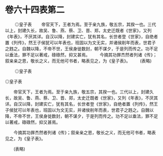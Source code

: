 # 卷六十四表第二

 　　◎皇子表 　　帝官天下，王者为焉。至于亲九族，敬五宗，其揆一也。三代以上，封建久长，故吴、鲁、燕、蔡、卫、晋、郑，太史迁既者《世家》，又列《年表》，不厌其详。自汉以降，封建实亡，犹有其名，长世者登《世家》，自绝者置《列传》，然王子侯犹可以年表也，班固以为文无实，并诸侯削年而表，世君子之韪之。自魏以降，不帝不世，王侯身徙数封，朝不谋夕，于是列而传之。功不足以垂法，罪不足以著戒，碌碌然，抑又甚焉。 　　今摘其功罪杰然者列诸《传》；叙亲亲之恩，敬长之义，而无他可书者，略表见之，为《皇子表》。 　　(表略)

 　　◎皇子表

◎皇子表

　　帝官天下，王者为焉。至于亲九族，敬五宗，其揆一也。三代以上，封建久长，故吴、鲁、燕、蔡、卫、晋、郑，太史迁既者《世家》，又列《年表》，不厌其详。自汉以降，封建实亡，犹有其名，长世者登《世家》，自绝者置《列传》，然王子侯犹可以年表也，班固以为文无实，并诸侯削年而表，世君子之韪之。自魏以降，不帝不世，王侯身徙数封，朝不谋夕，于是列而传之。功不足以垂法，罪不足以著戒，碌碌然，抑又甚焉。

　　今摘其功罪杰然者列诸《传》；叙亲亲之恩，敬长之义，而无他可书者，略表见之，为《皇子表》。

　　(表略)